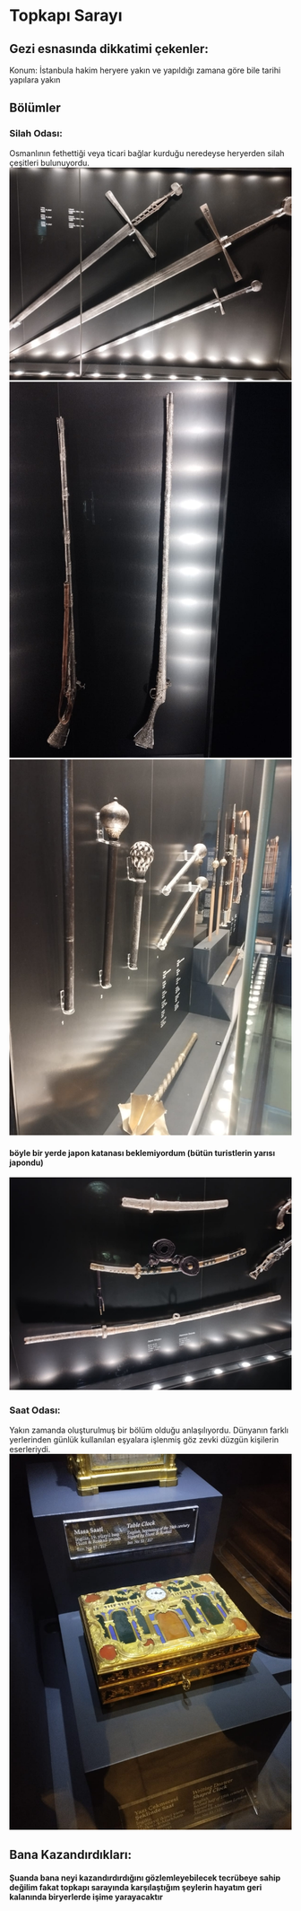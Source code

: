 # Topkapı Sarayı

## Gezi esnasında dikkatimi çekenler:

Konum: İstanbula hakim heryere yakın ve yapıldığı zamana göre bile tarihi yapılara yakın

## Bölümler
### Silah Odası:
Osmanlının fethettiği veya ticari bağlar kurduğu neredeyse heryerden silah çeşitleri bulunuyordu.
![](silah1.jpeg) 
![](silah2.jpeg)
![](silah3.jpeg)
#### böyle bir yerde japon katanası beklemiyordum (bütün turistlerin yarısı japondu)
![](silah4.jpeg)
### Saat Odası:
Yakın zamanda oluşturulmuş bir bölüm olduğu anlaşılıyordu. Dünyanın farklı yerlerinden günlük kullanılan eşyalara işlenmiş göz zevki düzgün kişilerin eserleriydi.
![](saat.jpeg)

## Bana Kazandırdıkları:

#### Şuanda bana neyi kazandırdırdığını gözlemleyebilecek tecrübeye sahip değilim fakat topkapı sarayında karşılaştığım şeylerin hayatım geri kalanında biryerlerde işime yarayacaktır
